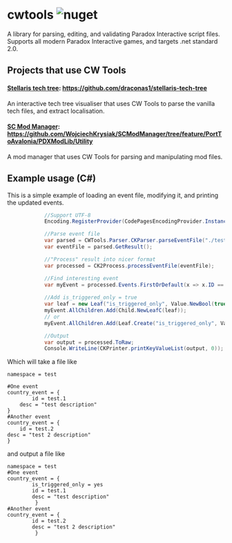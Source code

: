 # cwtools 	![nuget](https://img.shields.io/nuget/v/CWTools.svg)
A library for parsing, editing, and validating Paradox Interactive script files.  
Supports all modern Paradox Interactive games, and targets .net standard 2.0.

## Projects that use CW Tools
#### [Stellaris tech tree](http://www.draconas.co.uk/stellaristech): https://github.com/draconas1/stellaris-tech-tree
An interactive tech tree visualiser that uses CW Tools to parse the vanilla tech files, and extract localisation.
#### [SC Mod Manager](https://github.com/WojciechKrysiak/SCModManager): https://github.com/WojciechKrysiak/SCModManager/tree/feature/PortToAvalonia/PDXModLib/Utility
A mod manager that uses CW Tools for parsing and manipulating mod files.

## Example usage (C#)
This is a simple example of loading an event file, modifying it, and printing the updated events.
```csharp
            //Support UTF-8
            Encoding.RegisterProvider(CodePagesEncodingProvider.Instance);

            //Parse event file
            var parsed = CWTools.Parser.CKParser.parseEventFile("./testevent.txt");
            var eventFile = parsed.GetResult();

            //"Process" result into nicer format
            var processed = CK2Process.processEventFile(eventFile);

            //Find interesting event
            var myEvent = processed.Events.FirstOrDefault(x => x.ID == "test.1");
            
            //Add is_triggered_only = true
            var leaf = new Leaf("is_triggered_only", Value.NewBool(true));
            myEvent.AllChildren.Add(Child.NewLeafC(leaf));
            // or
            myEvent.AllChildren.Add(Leaf.Create("is_triggered_only", Value.NewBool(true)));

            //Output
            var output = processed.ToRaw;
            Console.WriteLine(CKPrinter.printKeyValueList(output, 0));
```
Which will take a file like
```
namespace = test

#One event
country_event = {
        id = test.1
    desc = "test description"
}
#Another event
country_event = {
    id = test.2
desc = "test 2 description"
}
```
and output a file like
```
namespace = test
#One event
country_event = {
        is_triggered_only = yes
        id = test.1
        desc = "test description"
         }
#Another event
country_event = {
        id = test.2
        desc = "test 2 description"
         }
```
 
